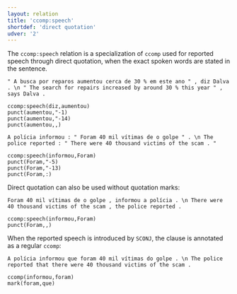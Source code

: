 ```yaml
---
layout: relation
title: 'ccomp:speech'
shortdef: 'direct quotation'
udver: '2'
---
```


The `ccomp:speech` relation is a specialization of `ccomp` used for reported speech through direct quotation, when the exact spoken words are stated in the sentence.

~~~ sdparse
" A busca por reparos aumentou cerca de 30 % em este ano " , diz Dalva . \n " The search for repairs increased by around 30 % this year " , says Dalva .

ccomp:speech(diz,aumentou)
punct(aumentou,"-1)
punct(aumentou,"-14)
punct(aumentou,,)
~~~

~~~ sdparse
A polícia informou : " Foram 40 mil vítimas de o golpe " . \n The police reported : " There were 40 thousand victims of the scam . "

ccomp:speech(informou,Foram)
punct(Foram,"-5)
punct(Foram,"-13)
punct(Foram,:)
~~~

Direct quotation can also be used without quotation marks:

~~~ sdparse
Foram 40 mil vítimas de o golpe , informou a polícia . \n There were 40 thousand victims of the scam , the police reported .

ccomp:speech(informou,Foram)
punct(Foram,,)
~~~

When the reported speech is introduced by `SCONJ`, the clause is annotated as a regular `ccomp`:

~~~ sdparse
A polícia informou que foram 40 mil vítimas do golpe . \n The police reported that there were 40 thousand victims of the scam .

ccomp(informou,foram)
mark(foram,que)
~~~
<!-- Interlanguage links updated Po 11. listopadu 2024, 20:10:35 CET -->
